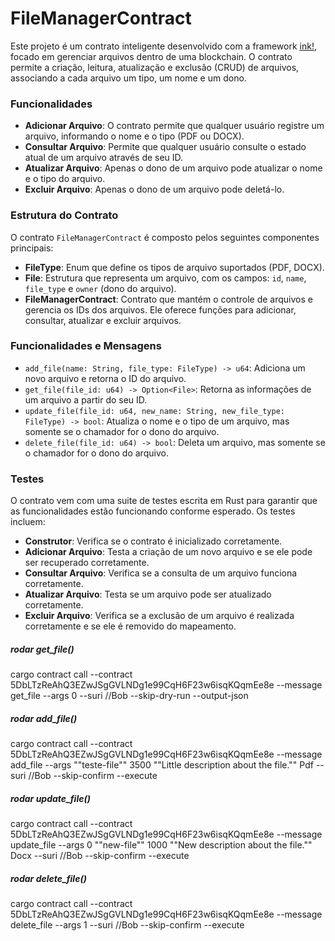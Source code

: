 # FileManagerContract

Este projeto é um contrato inteligente desenvolvido com a framework [ink!](https://use.ink/), focado em gerenciar arquivos dentro de uma blockchain. O contrato permite a criação, leitura, atualização e exclusão (CRUD) de arquivos, associando a cada arquivo um tipo, um nome e um dono.

### Funcionalidades

- **Adicionar Arquivo**: O contrato permite que qualquer usuário registre um arquivo, informando o nome e o tipo (PDF ou DOCX).
- **Consultar Arquivo**: Permite que qualquer usuário consulte o estado atual de um arquivo através de seu ID.
- **Atualizar Arquivo**: Apenas o dono de um arquivo pode atualizar o nome e o tipo do arquivo.
- **Excluir Arquivo**: Apenas o dono de um arquivo pode deletá-lo.

### Estrutura do Contrato

O contrato `FileManagerContract` é composto pelos seguintes componentes principais:

- **FileType**: Enum que define os tipos de arquivo suportados (PDF, DOCX).
- **File**: Estrutura que representa um arquivo, com os campos: `id`, `name`, `file_type` e `owner` (dono do arquivo).
- **FileManagerContract**: Contrato que mantém o controle de arquivos e gerencia os IDs dos arquivos. Ele oferece funções para adicionar, consultar, atualizar e excluir arquivos.

### Funcionalidades e Mensagens

- `add_file(name: String, file_type: FileType) -> u64`: Adiciona um novo arquivo e retorna o ID do arquivo.
- `get_file(file_id: u64) -> Option<File>`: Retorna as informações de um arquivo a partir do seu ID.
- `update_file(file_id: u64, new_name: String, new_file_type: FileType) -> bool`: Atualiza o nome e o tipo de um arquivo, mas somente se o chamador for o dono do arquivo.
- `delete_file(file_id: u64) -> bool`: Deleta um arquivo, mas somente se o chamador for o dono do arquivo.

### Testes

O contrato vem com uma suite de testes escrita em Rust para garantir que as funcionalidades estão funcionando conforme esperado. Os testes incluem:

- **Construtor**: Verifica se o contrato é inicializado corretamente.
- **Adicionar Arquivo**: Testa a criação de um novo arquivo e se ele pode ser recuperado corretamente.
- **Consultar Arquivo**: Verifica se a consulta de um arquivo funciona corretamente.
- **Atualizar Arquivo**: Testa se um arquivo pode ser atualizado corretamente.
- **Excluir Arquivo**: Verifica se a exclusão de um arquivo é realizada corretamente e se ele é removido do mapeamento.

##### rodar get_file()
cargo contract call --contract 5DbLTzReAhQ3EZwJSgGVLNDg1e99CqH6F23w6isqKQqmEe8e --message get_file --args 0 --suri //Bob --skip-dry-run --output-json

##### rodar add_file()
cargo contract call --contract 5DbLTzReAhQ3EZwJSgGVLNDg1e99CqH6F23w6isqKQqmEe8e --message add_file --args "\"teste-file\"" 3500 "\"Little description about the file.\"" Pdf --suri //Bob --skip-confirm --execute

##### rodar update_file()
cargo contract call --contract 5DbLTzReAhQ3EZwJSgGVLNDg1e99CqH6F23w6isqKQqmEe8e --message update_file --args 0 "\"new-file\"" 1000 "\"New description about the file.\"" Docx --suri //Bob --skip-confirm --execute

##### rodar delete_file()
cargo contract call --contract 5DbLTzReAhQ3EZwJSgGVLNDg1e99CqH6F23w6isqKQqmEe8e --message delete_file --args 1 --suri //Bob --skip-confirm --execute